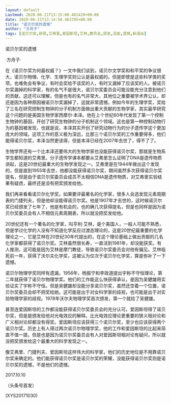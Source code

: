 ```yaml
---
layout: default
Lastmod: 2020-06-21T13:15:00.481420+00:00
date: 2020-06-21T13:14:58.463705+00:00
title: "诺贝尔奖的遗憾"
author: "方舟子"
tags: [诺贝尔奖,获得,艾弗里,爱因斯坦,艾林,委员会,颁发,没能,遗憾,新语丝]
---
```


诺贝尔奖的遗憾

·方舟子·

在《诺贝尔奖为何最权威？》一文中我们谈到，诺贝尔文学奖和和平奖的争议很大，诺贝尔物理、化学、生理学奖则公认是最权威的。但是即使是这些科学类的奖项，也难免会有争议，有时会奖给不该奖的人，有时又漏掉了应该奖的人。被诺贝尔奖漏掉的科学家，有的名气不是很大，诺贝尔奖委员会可能没能充分注意到他们的贡献，这还可以理解，但是也有的名气非常大，其地位之重要被学术界公认，却还是因为各种原因被诺贝尔奖漏掉了，这就非常遗憾。例如今年的生理学奖，奖给了三名在研究控制生物钟的分子机制方面做出重大贡献的生物学家，其实最早研究这个问题的是美国生物学家西摩尔·本泽。他在上个世纪60年代发现了第一个控制生物钟的基因，开创了研究生物钟的分子机制这个领域。这也是第一种控制动物行为的基因被发现，也就是说，本泽其实开创了研究动物行为的分子遗传学这个更加庞大的领域。这项工作的意义极为深远，比那三个诺贝尔奖的工作重要得多，他们能得诺贝尔奖，本泽当然更该得，但是本泽已经在2007年去世了，得不了了。

生物学界还有一个比本泽还要伟大的生物学家也没能获得诺贝尔奖，那就是生物系学生都知道的艾弗里。分子遗传学课本都要从艾弗里怎么证明了DNA是遗传物质讲起，这是20世纪最重大的生物学发现之一。艾弗里是在1944年做出这个发现的，但是直到1955年去世，他都没能获得诺贝尔奖，期间虽然多次获得诺贝尔奖提名，但是由于诺贝尔奖委员会成员不太相信DNA是遗传物质，对艾弗里实验结果有疑虑，最终还是没有把奖颁发给他。

我们再来看看诺贝尔化学奖。如果要评最著名的化学家，很多人会选发现元素周期表的门捷列夫，但是他却没能得诺贝尔奖。他是1907年才去世的，这时候诺贝尔奖已经颁发了七年了，他是有机会的，也的确几次获得提名，但是也同样是因为诺贝尔奖委员会有人不相信元素周期表，所以就没把奖发给他。

20世纪还有一个著名的化学家，叫亨利·艾林，是个美国人，一般人可能不熟悉，但是学过化学的人没有不知道化学反应过渡态理论的，这是20世纪最重要的化学理论之一，它是艾林在20世纪30年代提出的，在这个理论基础上做出贡献的几名化学家都获得了诺贝尔奖。艾林虽然很长寿，一直活到1981年，却没能获奖。有人推测，这可能是因为艾林是摩门教徒，导致诺贝尔奖委员会对他有偏见。艾林临死前一年，获得了沃尔夫化学奖，这被认为仅次于诺贝尔化学奖，算是弥补了一下遗憾。

诺贝尔物理学奖同样有遗漏。1956年，杨振宁和李政道提出宇称不守恒理论，第二年就获得了诺贝尔物理学奖。他们的工作能这么快获得承认，是因为吴健雄用实验证实了宇称不守恒。但是吴健雄却没能分享诺贝尔奖，虽然还空着一个位置，诺贝尔奖委员会却不把奖给她。这可能是出于对女科学家的歧视，也可能是出于对实验物理学家的歧视。1978年沃尔夫物理学奖首次颁发，第一个就给了吴健雄。

甚至连爱因斯坦的工作都没能获得诺贝尔奖委员会的充分认可。爱因斯坦得了诺贝尔奖，但是是颁发给他对光电效应的解释。比光电效应理论更重要的狭义相对论和广义相对论却都没有得奖。爱因斯坦应该获得三个诺贝尔奖，至少也应该获得两个诺贝尔奖。历史上有人得过两次诺贝尔物理学奖，他的工作和爱因斯坦的比起来简直不值一提。但是也是因为诺贝尔奖委员会有人对爱因斯坦相对论有疑问，所以就没把奖颁发给这个最重大的科学发现之一。

像艾弗里、门捷列夫、爱因斯坦这样伟大的科学家，他们的历史地位是不用靠诺贝尔奖来确定的。他们能获得诺贝尔奖是诺贝尔奖的荣耀，没能获得诺贝尔奖则是诺贝尔奖的遗憾，不是他们的遗憾。

2017.10.10

（头条号首发）

(XYS20171030)

